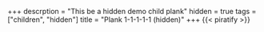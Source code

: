 +++
descrption = "This be a hidden demo child plank"
hidden = true
tags = ["children", "hidden"]
title = "Plank 1-1-1-1-1 (hidden)"
+++
{{< piratify >}}